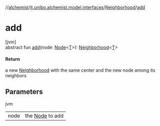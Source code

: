 //[alchemist](../../../index.md)/[it.unibo.alchemist.model.interfaces](../index.md)/[Neighborhood](index.md)/[add](add.md)

# add

[jvm]\
abstract fun [add](add.md)(node: [Node](../-node/index.md)<[T](../-action/index.md)>): [Neighborhood](index.md)<[T](../-action/index.md)>

#### Return

a new [Neighborhood](index.md) with the same center and the new node among its neighbors

## Parameters

jvm

| | |
|---|---|
| node | the [Node](../-node/index.md) to add |
